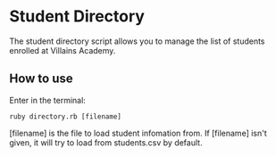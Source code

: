 # Student Directory #

The student directory script allows you to manage the list of students enrolled at Villains Academy.

## How to use ##

Enter in the terminal:
```shell
ruby directory.rb [filename]
```
[filename] is the file to load student infomation from.
If [filename] isn't given, it will try to load from students.csv by default.